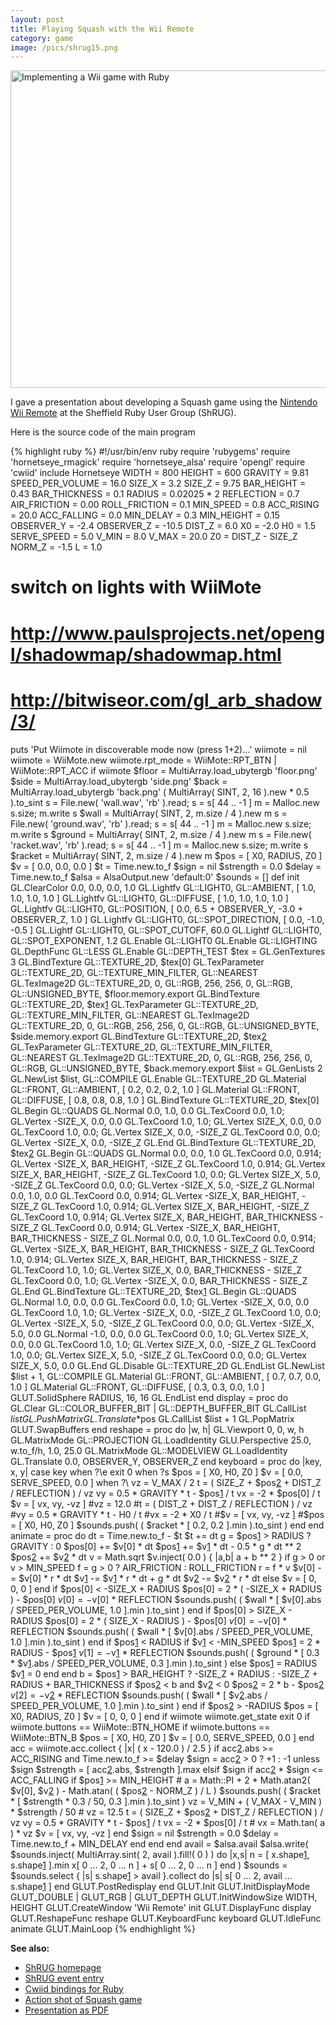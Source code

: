 ```yaml
---
layout: post
title: Playing Squash with the Wii Remote
category: game
image: /pics/shrug15.png
---
```

<span class="center"><a href="/downloads/shrug15.pdf"><img src="/pics/shrug15.png" width="508" alt="Implementing a Wii game with Ruby"/></a></span>

I gave a presentation about developing a Squash game using the <a href="http://www.amazon.co.uk/gp/product/B000IMWK2G?ie=UTF8&tag=wedesoft-21&linkCode=as2&camp=1634&creative=19450&creativeASIN=B000IMWK2G">Nintendo Wii Remote</a> at the Sheffield Ruby User Group (ShRUG).

Here is the source code of the main program

{% highlight ruby %}
#!/usr/bin/env ruby
require 'rubygems'
require 'hornetseye_rmagick'
require 'hornetseye_alsa'
require 'opengl'
require 'cwiid'
include Hornetseye
WIDTH = 800
HEIGHT = 600
GRAVITY = 9.81
SPEED_PER_VOLUME = 16.0
SIZE_X = 3.2
SIZE_Z = 9.75
BAR_HEIGHT = 0.43
BAR_THICKNESS = 0.1
RADIUS = 0.02025 * 2
REFLECTION = 0.7
AIR_FRICTION = 0.00
ROLL_FRICTION = 0.1
MIN_SPEED = 0.8
ACC_RISING = 20.0
ACC_FALLING = 0.0
MIN_DELAY = 0.3
MIN_HEIGHT = 0.15
OBSERVER_Y = -2.4
OBSERVER_Z = -10.5
DIST_Z = 6.0
X0 = -2.0
H0 = 1.5
SERVE_SPEED = 5.0
V_MIN = 8.0
V_MAX = 20.0
Z0 = DIST_Z - SIZE_Z
NORM_Z = -1.5
L = 1.0
# switch on lights with WiiMote
# http://www.paulsprojects.net/opengl/shadowmap/shadowmap.html
# http://bitwiseor.com/gl_arb_shadow/3/
puts 'Put Wiimote in discoverable mode now (press 1+2)...'
wiimote = nil
wiimote = WiiMote.new
wiimote.rpt_mode = WiiMote::RPT_BTN | WiiMote::RPT_ACC if wiimote
$floor = MultiArray.load_ubytergb 'floor.png'
$side = MultiArray.load_ubytergb 'side.png'
$back = MultiArray.load_ubytergb 'back.png'
( MultiArray( SINT, 2, 16 ).new * 0.5 ).to_sint
s = File.new( 'wall.wav', 'rb' ).read; s = s[ 44 .. -1 ]
m = Malloc.new s.size; m.write s
$wall = MultiArray( SINT, 2, m.size / 4 ).new m
s = File.new( 'ground.wav', 'rb' ).read; s = s[ 44 .. -1 ]
m = Malloc.new s.size; m.write s
$ground = MultiArray( SINT, 2, m.size / 4 ).new m
s = File.new( 'racket.wav', 'rb' ).read; s = s[ 44 .. -1 ]
m = Malloc.new s.size; m.write s
$racket = MultiArray( SINT, 2, m.size / 4 ).new m
$pos = [ X0, RADIUS, Z0 ]
$v = [ 0.0, 0.0, 0.0 ]
$t = Time.new.to_f
$sign = nil
$strength = 0.0
$delay = Time.new.to_f
$alsa = AlsaOutput.new 'default:0'
$sounds = []
def init
  GL.ClearColor 0.0, 0.0, 0.0, 1.0
  GL.Lightfv GL::LIGHT0, GL::AMBIENT, [ 1.0, 1.0, 1.0, 1.0 ]
  GL.Lightfv GL::LIGHT0, GL::DIFFUSE, [ 1.0, 1.0, 1.0, 1.0 ]
  GL.Lightfv GL::LIGHT0, GL::POSITION, [ 0.0, 6.5 + OBSERVER_Y, -3.0 + OBSERVER_Z, 1.0 ]
  GL.Lightfv GL::LIGHT0, GL::SPOT_DIRECTION, [ 0.0, -1.0, -0.5 ]
  GL.Lightf GL::LIGHT0, GL::SPOT_CUTOFF, 60.0
  GL.Lightf GL::LIGHT0, GL::SPOT_EXPONENT, 1.2
  GL.Enable GL::LIGHT0
  GL.Enable GL::LIGHTING
  GL.DepthFunc GL::LESS
  GL.Enable GL::DEPTH_TEST
  $tex = GL.GenTextures 3
  GL.BindTexture GL::TEXTURE_2D, $tex[0]
  GL.TexParameter GL::TEXTURE_2D, GL::TEXTURE_MIN_FILTER, GL::NEAREST
  GL.TexImage2D GL::TEXTURE_2D, 0, GL::RGB, 256, 256, 0,
                GL::RGB, GL::UNSIGNED_BYTE, $floor.memory.export
  GL.BindTexture GL::TEXTURE_2D, $tex[1]
  GL.TexParameter GL::TEXTURE_2D, GL::TEXTURE_MIN_FILTER, GL::NEAREST
  GL.TexImage2D GL::TEXTURE_2D, 0, GL::RGB, 256, 256, 0,
                GL::RGB, GL::UNSIGNED_BYTE, $side.memory.export
  GL.BindTexture GL::TEXTURE_2D, $tex[2]
  GL.TexParameter GL::TEXTURE_2D, GL::TEXTURE_MIN_FILTER, GL::NEAREST
  GL.TexImage2D GL::TEXTURE_2D, 0, GL::RGB, 256, 256, 0,
                GL::RGB, GL::UNSIGNED_BYTE, $back.memory.export
  $list = GL.GenLists 2
  GL.NewList $list, GL::COMPILE
  GL.Enable GL::TEXTURE_2D
  GL.Material GL::FRONT, GL::AMBIENT, [ 0.2, 0.2, 0.2, 1.0 ]
  GL.Material GL::FRONT, GL::DIFFUSE, [ 0.8, 0.8, 0.8, 1.0 ]
  GL.BindTexture GL::TEXTURE_2D, $tex[0]
  GL.Begin GL::QUADS
  GL.Normal 0.0, 1.0, 0.0
  GL.TexCoord 0.0, 1.0; GL.Vertex -SIZE_X, 0.0, 0.0
  GL.TexCoord 1.0, 1.0; GL.Vertex  SIZE_X, 0.0, 0.0
  GL.TexCoord 1.0, 0.0; GL.Vertex  SIZE_X, 0.0, -SIZE_Z
  GL.TexCoord 0.0, 0.0; GL.Vertex -SIZE_X, 0.0, -SIZE_Z
  GL.End
  GL.BindTexture GL::TEXTURE_2D, $tex[2]
  GL.Begin GL::QUADS
  GL.Normal 0.0, 0.0, 1.0
  GL.TexCoord 0.0, 0.914; GL.Vertex -SIZE_X, BAR_HEIGHT, -SIZE_Z
  GL.TexCoord 1.0, 0.914; GL.Vertex  SIZE_X, BAR_HEIGHT, -SIZE_Z
  GL.TexCoord 1.0, 0.0; GL.Vertex  SIZE_X, 5.0, -SIZE_Z
  GL.TexCoord 0.0, 0.0; GL.Vertex -SIZE_X, 5.0, -SIZE_Z
  GL.Normal 0.0, 1.0, 0.0
  GL.TexCoord 0.0, 0.914; GL.Vertex -SIZE_X, BAR_HEIGHT, -SIZE_Z
  GL.TexCoord 1.0, 0.914; GL.Vertex  SIZE_X, BAR_HEIGHT, -SIZE_Z
  GL.TexCoord 1.0, 0.914; GL.Vertex  SIZE_X, BAR_HEIGHT, BAR_THICKNESS - SIZE_Z
  GL.TexCoord 0.0, 0.914; GL.Vertex -SIZE_X, BAR_HEIGHT, BAR_THICKNESS - SIZE_Z
  GL.Normal 0.0, 0.0, 1.0
  GL.TexCoord 0.0, 0.914; GL.Vertex -SIZE_X, BAR_HEIGHT, BAR_THICKNESS - SIZE_Z
  GL.TexCoord 1.0, 0.914; GL.Vertex  SIZE_X, BAR_HEIGHT, BAR_THICKNESS - SIZE_Z
  GL.TexCoord 1.0, 1.0; GL.Vertex  SIZE_X, 0.0, BAR_THICKNESS - SIZE_Z
  GL.TexCoord 0.0, 1.0; GL.Vertex -SIZE_X, 0.0, BAR_THICKNESS - SIZE_Z
  GL.End
  GL.BindTexture GL::TEXTURE_2D, $tex[1]
  GL.Begin GL::QUADS
  GL.Normal 1.0, 0.0, 0.0
  GL.TexCoord 0.0, 1.0; GL.Vertex -SIZE_X, 0.0,  0.0
  GL.TexCoord 1.0, 1.0; GL.Vertex -SIZE_X, 0.0, -SIZE_Z
  GL.TexCoord 1.0, 0.0; GL.Vertex -SIZE_X, 5.0, -SIZE_Z
  GL.TexCoord 0.0, 0.0; GL.Vertex -SIZE_X, 5.0,  0.0
  GL.Normal -1.0, 0.0, 0.0
  GL.TexCoord 0.0, 1.0; GL.Vertex  SIZE_X, 0.0,  0.0
  GL.TexCoord 1.0, 1.0; GL.Vertex  SIZE_X, 0.0, -SIZE_Z
  GL.TexCoord 1.0, 0.0; GL.Vertex  SIZE_X, 5.0, -SIZE_Z
  GL.TexCoord 0.0, 0.0; GL.Vertex  SIZE_X, 5.0,  0.0
  GL.End
  GL.Disable GL::TEXTURE_2D
  GL.EndList
  GL.NewList $list + 1, GL::COMPILE
  GL.Material GL::FRONT, GL::AMBIENT, [ 0.7, 0.7, 0.0, 1.0 ]
  GL.Material GL::FRONT, GL::DIFFUSE, [ 0.3, 0.3, 0.0, 1.0 ]
  GLUT.SolidSphere RADIUS, 16, 16
  GL.EndList
end
display = proc do
  GL.Clear GL::COLOR_BUFFER_BIT | GL::DEPTH_BUFFER_BIT
  GL.CallList $list
  GL.PushMatrix
  GL.Translate *$pos
  GL.CallList $list + 1
  GL.PopMatrix
  GLUT.SwapBuffers
end
reshape = proc do |w, h|
  GL.Viewport 0, 0, w, h
  GL.MatrixMode GL::PROJECTION
  GL.LoadIdentity
  GLU.Perspective 25.0, w.to_f/h, 1.0, 25.0
  GL.MatrixMode GL::MODELVIEW
  GL.LoadIdentity
  GL.Translate 0.0, OBSERVER_Y, OBSERVER_Z
end
keyboard = proc do |key, x, y|
  case key
  when ?\e
    exit 0
  when ?s
    $pos = [ X0, H0, Z0 ]
    $v = [ 0.0, SERVE_SPEED, 0.0 ]
  when ?\ 
    vz = V_MAX / 2
    t = ( SIZE_Z + $pos[2] + DIST_Z / REFLECTION ) / vz
    vy = 0.5 * GRAVITY * t - $pos[1] / t
    vx = -2 * $pos[0] / t
    $v = [ vx, vy, -vz ]
    #vz = 12.0
    #t = ( DIST_Z + DIST_Z / REFLECTION ) / vz
    #vy = 0.5 * GRAVITY * t - H0 / t
    #vx = -2 * X0 / t
    #$v = [ vx, vy, -vz ]
    #$pos = [ X0, H0, Z0 ]
    $sounds.push( ( $racket * [ 0.2, 0.2 ].min ).to_sint )
  end
end
animate = proc do
  dt = Time.new.to_f - $t
  $t += dt
  g = $pos[1] > RADIUS ? GRAVITY : 0
  $pos[0] += $v[0] * dt
  $pos[1] += $v[1] * dt - 0.5 * g * dt ** 2
  $pos[2] += $v[2] * dt
  v = Math.sqrt $v.inject( 0.0 ) { |a,b| a + b ** 2 }
  if g > 0 or v > MIN_SPEED
    f = g > 0 ? AIR_FRICTION : ROLL_FRICTION
    r = f * v
    $v[0] -= $v[0] * r * dt
    $v[1] -= $v[1] * r * dt + g * dt
    $v[2] -= $v[2] * r * dt
  else
    $v = [ 0, 0, 0 ]
  end
  if $pos[0] < -SIZE_X + RADIUS
    $pos[0] = 2 * ( -SIZE_X + RADIUS ) - $pos[0]
    $v[0] = -$v[0] * REFLECTION
    $sounds.push( ( $wall * [ $v[0].abs / SPEED_PER_VOLUME, 1.0 ].min ).to_sint )
  end
  if $pos[0] > SIZE_X - RADIUS
    $pos[0] = 2 * ( SIZE_X - RADIUS ) - $pos[0]
    $v[0] = -$v[0] * REFLECTION
    $sounds.push( ( $wall * [ $v[0].abs / SPEED_PER_VOLUME, 1.0 ].min ).to_sint )
  end
  if $pos[1] < RADIUS
    if $v[1] < -MIN_SPEED
      $pos[1] = 2 * RADIUS - $pos[1]
      $v[1] = -$v[1] * REFLECTION
      $sounds.push( ( $ground * [ 0.3 * $v[1].abs / SPEED_PER_VOLUME, 0.3 ].min ).to_sint )
    else
      $pos[1] = RADIUS
      $v[1] = 0
    end
  end
  b = $pos[1] > BAR_HEIGHT ? -SIZE_Z + RADIUS : -SIZE_Z + RADIUS + BAR_THICKNESS
  if $pos[2] < b and $v[2] < 0
    $pos[2] = 2 * b - $pos[2]
    $v[2] = -$v[2] * REFLECTION
    $sounds.push( ( $wall * [ $v[2].abs / SPEED_PER_VOLUME, 1.0 ].min ).to_sint )
  end
  if $pos[2] > -RADIUS
    $pos = [ X0, RADIUS, Z0 ]
    $v = [ 0, 0, 0 ]
  end
  if wiimote
    wiimote.get_state
    exit 0 if wiimote.buttons == WiiMote::BTN_HOME
    if wiimote.buttons == WiiMote::BTN_B
      $pos = [ X0, H0, Z0 ]
      $v = [ 0.0, SERVE_SPEED, 0.0 ]
    end
    acc = wiimote.acc.collect { |x| ( x - 120.0 ) / 2.5 }
    if acc[2].abs >= ACC_RISING and Time.new.to_f >= $delay
      $sign = acc[2] > 0 ? +1 : -1 unless $sign
      $strength = [ acc[2].abs, $strength ].max
    elsif $sign
      if acc[2] * $sign <= ACC_FALLING
        if $pos[1] >= MIN_HEIGHT
          # a = Math::PI + 2 * Math.atan2( $v[0], $v[2] ) - Math.atan( ( $pos[2] - NORM_Z ) / L )
          $sounds.push( ( $racket * [ $strength * 0.3 / 50, 0.3 ].min ).to_sint )
          vz = V_MIN + ( V_MAX - V_MIN ) * $strength / 50
          # vz = 12.5
          t = ( SIZE_Z + $pos[2] + DIST_Z / REFLECTION ) / vz
          vy = 0.5 * GRAVITY * t - $pos[1] / t
          vx = -2 * $pos[0] / t
          # vx = Math.tan( a ) * vz
          $v = [ vx, vy, -vz ]
        end
        $sign = nil
        $strength = 0.0
        $delay = Time.new.to_f + MIN_DELAY
      end
    end
  end
  avail = $alsa.avail
  $alsa.write( $sounds.inject( MultiArray.sint( 2, avail ).fill!( 0 ) ) do |x,s|
    n = [ x.shape[1], s.shape[1] ].min
    x[ 0 ... 2, 0 ... n ] + s[ 0 ... 2, 0 ... n ]
  end )
  $sounds = $sounds.select { |s| s.shape[1] > avail }.collect do |s|
    s[ 0 ... 2, avail ... s.shape[1] ]
  end
  GLUT.PostRedisplay
end
GLUT.Init
GLUT.InitDisplayMode GLUT_DOUBLE | GLUT_RGB | GLUT_DEPTH
GLUT.InitWindowSize WIDTH, HEIGHT
GLUT.CreateWindow 'Wii Remote'
init
GLUT.DisplayFunc display
GLUT.ReshapeFunc reshape
GLUT.KeyboardFunc keyboard
GLUT.IdleFunc animate
GLUT.MainLoop
{% endhighlight %}

**See also:**

* [ShRUG homepage][1]
* [ShRUG event entry][2]
* [Cwiid bindings for Ruby][3]
* [Action shot of Squash game][4]
* [Presentation as PDF][5]

[1]: http://shrug.org/
[2]: http://shrug.org/meetings/shrug-15/
[3]: http://github.com/wedesoft/cwiid/
[4]: http://twitpic.com/3zuks3
[5]: http://www.wedesoft.de/downloads/shrug15.pdf

